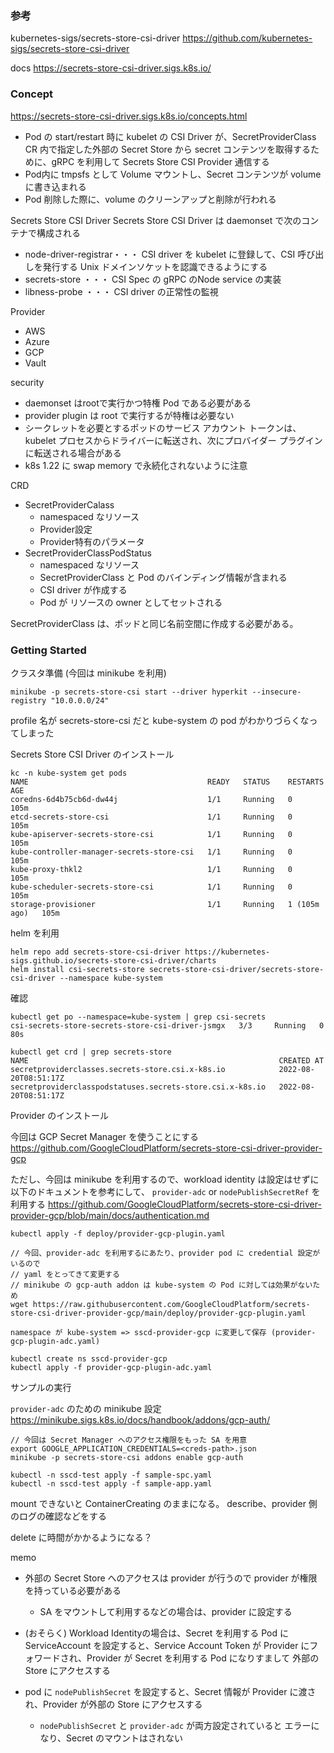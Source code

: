 ### 参考

kubernetes-sigs/secrets-store-csi-driver
https://github.com/kubernetes-sigs/secrets-store-csi-driver

docs
https://secrets-store-csi-driver.sigs.k8s.io/


### Concept
https://secrets-store-csi-driver.sigs.k8s.io/concepts.html

* Pod の start/restart 時に kubelet の CSI Driver が、SecretProviderClass CR 内で指定した外部の Secret Store から secret コンテンツを取得するために、gRPC を利用して Secrets Store CSI Provider 通信する
* Pod内に tmpsfs として Volume マウントし、Secret コンテンツが volume に書き込まれる
* Pod 削除した際に、volume のクリーンアップと削除が行われる

Secrets Store CSI Driver
Secrets Store CSI Driver は daemonset で次のコンテナで構成される
* node-driver-registrar・・・ CSI driver を kubelet に登録して、CSI 呼び出しを発行する Unix ドメインソケットを認識できるようにする
* secrets-store ・・・ CSI Spec の gRPC のNode service の実装
* libness-probe ・・・ CSI driver の正常性の監視

Provider
* AWS
* Azure
* GCP
* Vault

security
* daemonset はrootで実行かつ特権 Pod である必要がある
* provider plugin は root で実行するが特権は必要ない
* シークレットを必要とするポッドのサービス アカウント トークンは、kubelet プロセスからドライバーに転送され、次にプロバイダー プラグインに転送される場合がある
* k8s 1.22 に swap memory で永続化されないように注意

CRD
* SecretProviderCalass
  * namespaced なリソース
  * Provider設定
  * Provider特有のパラメータ
* SecretProviderClassPodStatus
  * namespaced なリソース
  * SecretProviderClass と Pod のバインディング情報が含まれる
  * CSI driver が作成する
  * Pod が リソースの owner としてセットされる

SecretProviderClass は、ポッドと同じ名前空間に作成する必要がある。

### Getting Started

クラスタ準備 (今回は minikube を利用)
```
minikube -p secrets-store-csi start --driver hyperkit --insecure-registry "10.0.0.0/24"
```
profile 名が secrets-store-csi だと kube-system の pod がわかりづらくなってしまった

Secrets Store CSI Driver のインストール
```
kc -n kube-system get pods
NAME                                        READY   STATUS    RESTARTS       AGE
coredns-6d4b75cb6d-dw44j                    1/1     Running   0              105m
etcd-secrets-store-csi                      1/1     Running   0              105m
kube-apiserver-secrets-store-csi            1/1     Running   0              105m
kube-controller-manager-secrets-store-csi   1/1     Running   0              105m
kube-proxy-thkl2                            1/1     Running   0              105m
kube-scheduler-secrets-store-csi            1/1     Running   0              105m
storage-provisioner                         1/1     Running   1 (105m ago)   105m
```

helm を利用
```
helm repo add secrets-store-csi-driver https://kubernetes-sigs.github.io/secrets-store-csi-driver/charts
helm install csi-secrets-store secrets-store-csi-driver/secrets-store-csi-driver --namespace kube-system
```
確認
```
kubectl get po --namespace=kube-system | grep csi-secrets
csi-secrets-store-secrets-store-csi-driver-jsmgx   3/3     Running   0              80s
```

```
kubectl get crd | grep secrets-store
NAME                                                        CREATED AT
secretproviderclasses.secrets-store.csi.x-k8s.io            2022-08-20T08:51:17Z
secretproviderclasspodstatuses.secrets-store.csi.x-k8s.io   2022-08-20T08:51:17Z
```

Provider のインストール

今回は GCP Secret Manager を使うことにする
https://github.com/GoogleCloudPlatform/secrets-store-csi-driver-provider-gcp

ただし、今回は minikube を利用するので、workload identity は設定はせずに以下のドキュメントを参考にして、
`provider-adc` or `nodePublishSecretRef` を利用する
https://github.com/GoogleCloudPlatform/secrets-store-csi-driver-provider-gcp/blob/main/docs/authentication.md

```
kubectl apply -f deploy/provider-gcp-plugin.yaml

// 今回、provider-adc を利用するにあたり、provider pod に credential 設定がいるので
// yaml をとってきて変更する
// minikube の gcp-auth addon は kube-system の Pod に対しては効果がないため
wget https://raw.githubusercontent.com/GoogleCloudPlatform/secrets-store-csi-driver-provider-gcp/main/deploy/provider-gcp-plugin.yaml

namespace が kube-system => sscd-provider-gcp に変更して保存 (provider-gcp-plugin-adc.yaml)

kubectl create ns sscd-provider-gcp
kubectl apply -f provider-gcp-plugin-adc.yaml
```

サンプルの実行

`provider-adc` のための minikube 設定
https://minikube.sigs.k8s.io/docs/handbook/addons/gcp-auth/
```
// 今回は Secret Manager へのアクセス権限をもった SA を用意
export GOOGLE_APPLICATION_CREDENTIALS=<creds-path>.json
minikube -p secrets-store-csi addons enable gcp-auth
```

```
kubectl -n sscd-test apply -f sample-spc.yaml
kubectl -n sscd-test apply -f sample-app.yaml
```
mount できないと ContainerCreating のままになる。
describe、provider 側のログの確認などをする

delete に時間がかかるようになる？

memo
* 外部の Secret Store へのアクセスは provider が行うので provider が権限を持っている必要がある
  * SA をマウントして利用するなどの場合は、provider に設定する

* (おそらく) Workload Identityの場合は、Secret を利用する Pod に ServiceAccount を設定すると、Service Account Token
が Provider にフォワードされ、Provider が Secret を利用する Pod になりすまして 外部の Store にアクセスする

* pod に `nodePublishSecret` を設定すると、Secret 情報が Provider に渡され、Provider が外部の Store にアクセスする
  * `nodePublishSecret` と `provider-adc` が両方設定されていると エラーになり、Secret のマウントはされない
